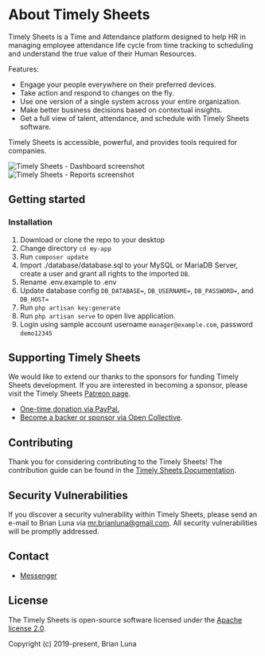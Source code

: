 # About Timely Sheets

Timely Sheets is a Time and Attendance platform designed to help HR in managing employee attendance life cycle from time tracking to scheduling and understand the true value of their Human Resources.

Features:

- Engage your people everywhere on their preferred devices.
- Take action and respond to changes on the fly.
- Use one version of a single system across your entire organization.
- Make better business decisions based on contextual insights.
- Get a full view of talent, attendance, and schedule with Timely Sheets software.

Timely Sheets is accessible, powerful, and provides tools required for companies.

![Timely Sheets - Dashboard screenshot](https://i.postimg.cc/FzvVD4Qg/timely-sheets-attendance-management-system-dashboard.png)
![Timely Sheets - Reports screenshot](https://i.postimg.cc/8k31JzN6/timely-sheets-attendance-management-system-reports.png)

## Getting started

### Installation

1. Download or clone the repo to your desktop
2. Change directory `cd my-app`
3. Run `composer update`
4. Import ./database/database.sql to your MySQL or MariaDB Server, create a user and grant all rights to the imported `DB`.
5. Rename .env.example to .env
6. Update database config `DB_DATABASE=`, `DB_USERNAME=`, `DB_PASSWORD=`, and `DB_HOST=`
7. Run `php artisan key:generate`
8. Run `php artisan serve` to open live application.
9. Login using sample account username `manager@example.com`, password `demo12345`

## Supporting Timely Sheets

We would like to extend our thanks to the sponsors for funding Timely Sheets development. If you are interested in becoming a sponsor, please visit the Timely Sheets [Patreon page](https://patreon.com/timelysheets).

- [One-time donation via PayPal.](https://paypal.com)
- [Become a backer or sponsor via Open Collective](https://opencollective.com/timelysheets).

## Contributing

Thank you for considering contributing to the Timely Sheets! The contribution guide can be found in the [Timely Sheets Documentation](https://timelysheets.com/docs/contributions).

## Security Vulnerabilities

If you discover a security vulnerability within Timely Sheets, please send an e-mail to Brian Luna via [mr.brianluna@gmail.com](mailto:mr.brianluna@gmail.com). All security vulnerabilities will be promptly addressed.

## Contact

- [Messenger](https://m.me/brianluna.me)

## License

The Timely Sheets is open-source software licensed under the [Apache license 2.0](http://www.apache.org/licenses/LICENSE-2.0).

Copyright (c) 2019-present, Brian Luna
